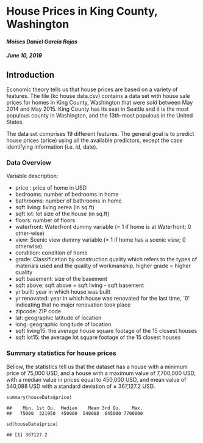 # House Prices in King County, Washington
#### *Moises Daniel Garcia Rojas*
#### *June 10, 2019*

## Introduction

Economic theory tells us that house prices are based on a variety of features. The file (kc house data.csv) contains a data set with house sale prices for homes in King County, Washington that were sold between May 2014 and May 2015. King County has its seat in Seattle and it is the most populous county in Washington, and the 13th-most populous in the United States.

The data set comprises 19 different features. The general goal is to predict house prices (price) using all the available predictors, except the case identifying information (i.e. id, date).


### Data Overview
Variable description:

* price : price of home in USD
* bedrooms: number of bedrooms in home
* bathrooms: number of bathrooms in home
* sqft living: living aerea (in sq.ft)
* sqft lot: lot size of the house (in sq.ft)
* floors: number of floors
* waterfront: Waterfront dummy variable (= 1 if home is at Waterfront; 0 other-wise)
* view: Scenic view dummy variable (= 1 if home has a scenic view; 0 otherwise)
* condition: condition of home
* grade: Classification by construction quality which refers to the types of materials used and the quality of workmanship, higher grade = higher quality
* sqft basement: size of the basement
* sqft above: sqft above = sqft living - sqft basement
* yr built: year in which house was built
* yr renovated: year in which house was renovated for the last time, `0' indicating that no major renovation took place
* zipcode: ZIP code
* lat: geographic latitude of location
* long: geographic longitude of location
* sqft living15: the average house square footage of the 15 closest houses
* sqft lot15: the average lot square footage of the 15 closest houses

### Summary statistics for house prices

Bellow, the statistics tell us that the dataset has a house with a minimum price of 75,000 USD, and a house with a maximum value of 7,700,000 USD, with a median value in prices equal to 450,000 USD, and mean value of 540,088 USD with a standard deviation of ± 367,127.2 USD.
<pre class="r">
<code class="hljs">summary(houseData$price)</code>
</pre>
<pre><code class="hljs">##    Min. 1st Qu.  Median    Mean 3rd Qu.    Max. 
##   75000  321950  450000  540088  645000 7700000</code></pre>
<pre class="r"><code class="hljs">sd(houseData$price)</code></pre>
<pre><code class="hljs">## [1] 367127.2</code></pre>
